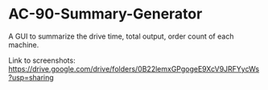 # AC-90-Summary-Generator
A GUI to summarize the drive time, total output, order count of each machine.

Link to screenshots: https://drive.google.com/drive/folders/0B22lemxGPgogeE9XcV9JRFYycWs?usp=sharing
